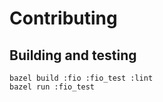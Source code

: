 # Contributing

## Building and testing
``` shell
bazel build :fio :fio_test :lint
bazel run :fio_test
```
